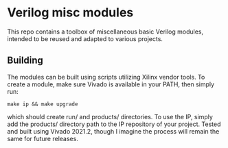 # Verilog misc modules

This repo contains a toolbox of miscellaneous basic Verilog modules, intended to be reused and adapted to various projects.

## Building
The modules can be built using scripts utilizing Xilinx vendor tools. To create a module, make sure Vivado is available in your PATH, then simply run:
```
make ip && make upgrade
```
which should create run/ and products/ directories. To use the IP, simply add the products/ directory path to the IP repository of your project.
Tested and built using Vivado 2021.2, though I imagine the process will remain the same for future releases.
